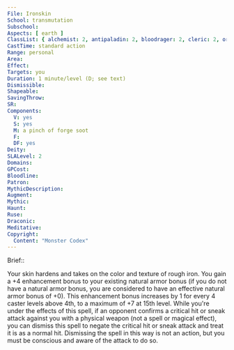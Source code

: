 ```yaml
---
File: Ironskin
School: transmutation
Subschool: 
Aspects: [ earth ]
ClassList: { alchemist: 2, antipaladin: 2, bloodrager: 2, cleric: 2, oracle: 2, druid: 2, paladin: 2, ranger: 2, witch: 2, psychic: 2 }
CastTime: standard action
Range: personal
Area: 
Effect: 
Targets: you
Duration: 1 minute/level (D; see text)
Dismissible: 
Shapeable: 
SavingThrow: 
SR: 
Components:
  V: yes
  S: yes
  M: a pinch of forge soot
  F: 
  DF: yes
Deity: 
SLALevel: 2
Domains: 
GPCost: 
Bloodline: 
Patron: 
MythicDescription: 
Augment: 
Mythic: 
Haunt: 
Ruse: 
Draconic: 
Meditative: 
Copyright:
  Content: "Monster Codex"
---
```

Brief:: 

Your skin hardens and takes on the color and texture of rough iron. You gain a +4 enhancement bonus to your existing natural armor bonus (if you do not have a natural armor bonus, you are considered to have an effective natural armor bonus of +0). This enhancement bonus increases by 1 for every 4 caster levels above 4th, to a maximum of +7 at 15th level.  While you're under the effects of this spell, if an opponent confirms a critical hit or sneak attack against you with a physical weapon (not a spell or magical effect), you can dismiss this spell to negate the critical hit or sneak attack and treat it is as a normal hit. Dismissing the spell in this way is not an action, but you must be conscious and aware of the attack to do so.
